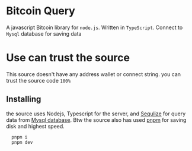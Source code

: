 # Bitcoin Query
A javascript Bitcoin library for `node.js`. Written in `TypeScript`. Connect to `Mysql` database for saving data


# Use can trust the source
This source doesn't have any address wallet or connect string. you can trust the source code `100%`

## Installing
  the source uses Nodejs, Typescript for the server, and [Sequlize](https://sequelize.org/) for query data from [Mysql database](https://dev.mysql.com/downloads/installer/). Btw the source also has used [pnpm](https://pnpm.io/installation) for saving disk and highest speed.

  ```
    pnpm i
    pnpm dev
  ```
